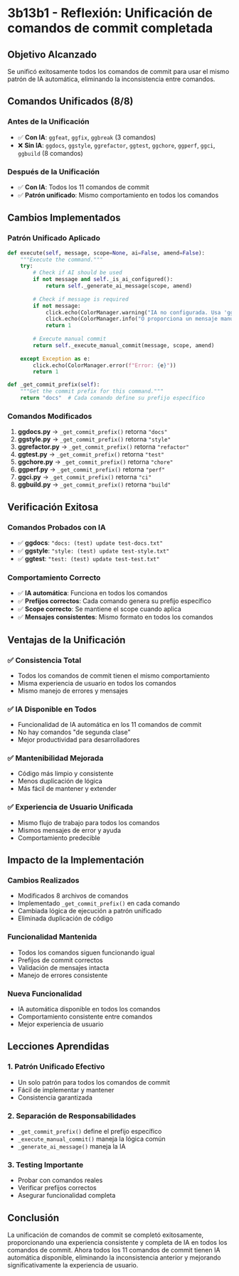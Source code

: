 # 3b13b1 - Reflexión: Unificación de comandos de commit completada

## Objetivo Alcanzado
Se unificó exitosamente todos los comandos de commit para usar el mismo patrón de IA automática, eliminando la inconsistencia entre comandos.

## Comandos Unificados (8/8)

### **Antes de la Unificación**
- ✅ **Con IA**: `ggfeat`, `ggfix`, `ggbreak` (3 comandos)
- ❌ **Sin IA**: `ggdocs`, `ggstyle`, `ggrefactor`, `ggtest`, `ggchore`, `ggperf`, `ggci`, `ggbuild` (8 comandos)

### **Después de la Unificación**
- ✅ **Con IA**: Todos los 11 comandos de commit
- ✅ **Patrón unificado**: Mismo comportamiento en todos los comandos

## Cambios Implementados

### **Patrón Unificado Aplicado**
```python
def execute(self, message, scope=None, ai=False, amend=False):
    """Execute the command."""
    try:
        # Check if AI should be used
        if not message and self._is_ai_configured():
            return self._generate_ai_message(scope, amend)
        
        # Check if message is required
        if not message:
            click.echo(ColorManager.warning("IA no configurada. Usa 'ggconfig set ai.enabled true'"))
            click.echo(ColorManager.info("O proporciona un mensaje manual: ggdocs 'mensaje'"))
            return 1
        
        # Execute manual commit
        return self._execute_manual_commit(message, scope, amend)
        
    except Exception as e:
        click.echo(ColorManager.error(f"Error: {e}"))
        return 1

def _get_commit_prefix(self):
    """Get the commit prefix for this command."""
    return "docs"  # Cada comando define su prefijo específico
```

### **Comandos Modificados**
1. **ggdocs.py** → `_get_commit_prefix()` retorna `"docs"`
2. **ggstyle.py** → `_get_commit_prefix()` retorna `"style"`
3. **ggrefactor.py** → `_get_commit_prefix()` retorna `"refactor"`
4. **ggtest.py** → `_get_commit_prefix()` retorna `"test"`
5. **ggchore.py** → `_get_commit_prefix()` retorna `"chore"`
6. **ggperf.py** → `_get_commit_prefix()` retorna `"perf"`
7. **ggci.py** → `_get_commit_prefix()` retorna `"ci"`
8. **ggbuild.py** → `_get_commit_prefix()` retorna `"build"`

## Verificación Exitosa

### **Comandos Probados con IA**
- ✅ **ggdocs**: `"docs: (test) update test-docs.txt"`
- ✅ **ggstyle**: `"style: (test) update test-style.txt"`
- ✅ **ggtest**: `"test: (test) update test-test.txt"`

### **Comportamiento Correcto**
- ✅ **IA automática**: Funciona en todos los comandos
- ✅ **Prefijos correctos**: Cada comando genera su prefijo específico
- ✅ **Scope correcto**: Se mantiene el scope cuando aplica
- ✅ **Mensajes consistentes**: Mismo formato en todos los comandos

## Ventajas de la Unificación

### ✅ **Consistencia Total**
- Todos los comandos de commit tienen el mismo comportamiento
- Misma experiencia de usuario en todos los comandos
- Mismo manejo de errores y mensajes

### ✅ **IA Disponible en Todos**
- Funcionalidad de IA automática en los 11 comandos de commit
- No hay comandos "de segunda clase"
- Mejor productividad para desarrolladores

### ✅ **Mantenibilidad Mejorada**
- Código más limpio y consistente
- Menos duplicación de lógica
- Más fácil de mantener y extender

### ✅ **Experiencia de Usuario Unificada**
- Mismo flujo de trabajo para todos los comandos
- Mismos mensajes de error y ayuda
- Comportamiento predecible

## Impacto de la Implementación

### **Cambios Realizados**
- Modificados 8 archivos de comandos
- Implementado `_get_commit_prefix()` en cada comando
- Cambiada lógica de ejecución a patrón unificado
- Eliminada duplicación de código

### **Funcionalidad Mantenida**
- Todos los comandos siguen funcionando igual
- Prefijos de commit correctos
- Validación de mensajes intacta
- Manejo de errores consistente

### **Nueva Funcionalidad**
- IA automática disponible en todos los comandos
- Comportamiento consistente entre comandos
- Mejor experiencia de usuario

## Lecciones Aprendidas

### **1. Patrón Unificado Efectivo**
- Un solo patrón para todos los comandos de commit
- Fácil de implementar y mantener
- Consistencia garantizada

### **2. Separación de Responsabilidades**
- `_get_commit_prefix()` define el prefijo específico
- `_execute_manual_commit()` maneja la lógica común
- `_generate_ai_message()` maneja la IA

### **3. Testing Importante**
- Probar con comandos reales
- Verificar prefijos correctos
- Asegurar funcionalidad completa

## Conclusión
La unificación de comandos de commit se completó exitosamente, proporcionando una experiencia consistente y completa de IA en todos los comandos de commit. Ahora todos los 11 comandos de commit tienen IA automática disponible, eliminando la inconsistencia anterior y mejorando significativamente la experiencia de usuario.
